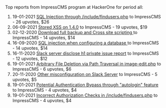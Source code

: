 Top reports from ImpressCMS program at HackerOne for period all:

1. 19-01-2021 [SQL Injection through /include/findusers.php](https://hackerone.com/reports/1081145) to ImpressCMS - 26 upvotes, $26
2. 06-09-2021 [Stored XSS on 1.4.0](https://hackerone.com/reports/1331281) to ImpressCMS - 19 upvotes, $19
3. 02-12-2020 [Download full backup and Cross site scripting ](https://hackerone.com/reports/1049040) to ImpressCMS - 14 upvotes, $14
4. 16-09-2020 [SQL injection when configuring a database ](https://hackerone.com/reports/983710) to ImpressCMS - 14 upvotes, $14
5. 16-11-2020 [Slack server disclose h1 private issue report](https://hackerone.com/reports/1035976) to ImpressCMS - 12 upvotes, $12
6. 19-01-2021 [Arbitrary File Deletion via Path Traversal in image-edit.php](https://hackerone.com/reports/1081878) to ImpressCMS - 6 upvotes, $6
7. 20-11-2020 [Other misconfiguration on Slack Server](https://hackerone.com/reports/1039325) to ImpressCMS - 5 upvotes, $5
8. 19-01-2021 [Potential Authentication Bypass through "autologin" feature](https://hackerone.com/reports/1081986) to ImpressCMS - 4 upvotes, $4
9. 19-01-2021 [Incorrect Authorization Checks in /include/findusers.php](https://hackerone.com/reports/1081137) to ImpressCMS - 4 upvotes, $4
